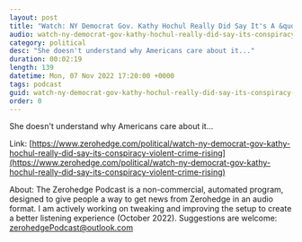 ```yaml
---
layout: post
title: "Watch: NY Democrat Gov. Kathy Hochul Really Did Say It's A &quot;Conspiracy&quot; That Violent Crime Is Rising"
audio: watch-ny-democrat-gov-kathy-hochul-really-did-say-its-conspiracy-violent-crime-rising-0
category: political
desc: "She doesn't understand why Americans care about it..."
duration: 00:02:19
length: 139
datetime: Mon, 07 Nov 2022 17:20:00 +0000
tags: podcast
guid: watch-ny-democrat-gov-kathy-hochul-really-did-say-its-conspiracy-violent-crime-rising-0
order: 0
---
```

She doesn't understand why Americans care about it...

Link: [https://www.zerohedge.com/political/watch-ny-democrat-gov-kathy-hochul-really-did-say-its-conspiracy-violent-crime-rising](https://www.zerohedge.com/political/watch-ny-democrat-gov-kathy-hochul-really-did-say-its-conspiracy-violent-crime-rising)

About: The Zerohedge Podcast is a non-commercial, automated program, designed to give people a way to get news from Zerohedge in an audio format.  I am actively working on tweaking and improving the setup to create a better listening experience (October 2022).  Suggestions are welcome: [zerohedgePodcast@outlook.com](mailto:zerohedgePodcast@outlook.com)